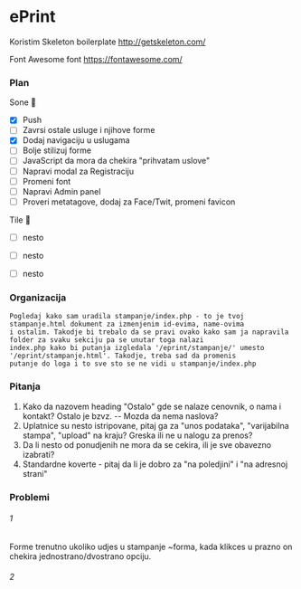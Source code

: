 # ePrint

Koristim Skeleton boilerplate
http://getskeleton.com/

Font Awesome font
https://fontawesome.com/

### Plan

Sone :baby_chick:
- [x] Push
- [ ] Zavrsi ostale usluge i njihove forme
- [x] Dodaj navigaciju u uslugama 
- [ ] Bolje stilizuj forme
- [ ] JavaScript da mora da chekira "prihvatam uslove"
- [ ] Napravi modal za Registraciju
- [ ] Promeni font
- [ ] Napravi Admin panel
- [ ] Proveri metatagove, dodaj za Face/Twit, promeni favicon

Tile :rabbit:
- [ ] nesto
- [ ] nesto
- [ ] nesto


### Organizacija
	Pogledaj kako sam uradila stampanje/index.php - to je tvoj stampanje.html dokument za izmenjenim id-evima, name-ovima 
	i ostalim. Takodje bi trebalo da se pravi ovako kako sam ja napravila folder za svaku sekciju pa se unutar toga nalazi
	index.php kako bi putanja izgledala '/eprint/stampanje/' umesto '/eprint/stampanje.html'. Takodje, treba sad da promenis
	putanje do loga i to sve sto se ne vidi u stampanje/index.php

### Pitanja
1. Kako da nazovem heading "Ostalo" gde se nalaze cenovnik, o nama i kontakt? Ostalo je bzvz.
	-- Mozda da nema naslova?
2. Uplatnice su nesto istripovane, pitaj ga za "unos podataka", "varijabilna stampa", "upload" na kraju? Greska ili ne u nalogu za prenos?
3. Da li nesto od ponudjenih ne mora da se cekira, ili je sve obavezno izabrati?
4. Standardne koverte - pitaj da li je dobro za "na poledjini" i "na adresnoj strani"


### Problemi

###### 1
Forme 
trenutno ukoliko udjes u stampanje ~forma, kada klikces u prazno on chekira jednostrano/dvostrano opciju. 

###### 2

